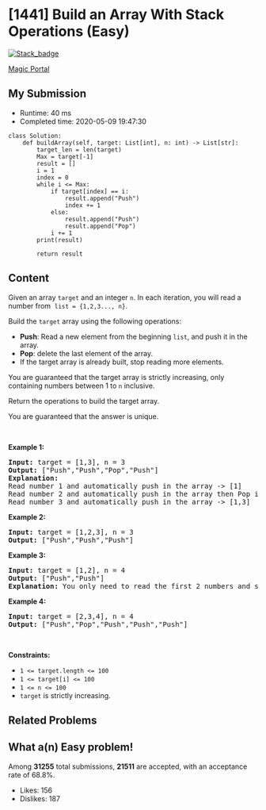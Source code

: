 # [1441] Build an Array With Stack Operations (Easy)

[![Stack_badge](https://img.shields.io/badge/topic-Stack-green.svg)](https://leetcode.com/problems/build-an-array-with-stack-operations/) 

[Magic Portal](https://leetcode.com/problems/build-an-array-with-stack-operations/)

## My Submission

- Runtime: 40 ms
- Completed time: 2020-05-09 19:47:30

```python3
class Solution:
    def buildArray(self, target: List[int], n: int) -> List[str]:
        target_len = len(target)
        Max = target[-1]
        result = []
        i = 1
        index = 0
        while i <= Max:
            if target[index] == i:
                result.append("Push")
                index += 1
            else:
                result.append("Push")
                result.append("Pop")
            i += 1
        print(result)
        
        return result
```

## Content
<p>Given an array <code>target</code> and&nbsp;an integer <code>n</code>. In each iteration, you will read a number from &nbsp;<code>list = {1,2,3..., n}</code>.</p>

<p>Build the <code>target</code>&nbsp;array&nbsp;using the following operations:</p>

<ul>
	<li><strong>Push</strong>: Read a new element from the beginning&nbsp;<code>list</code>, and push it in the array.</li>
	<li><strong>Pop</strong>: delete the last element of&nbsp;the array.</li>
	<li>If the target array is already&nbsp;built, stop reading more elements.</li>
</ul>

<p>You are guaranteed that the target array is strictly&nbsp;increasing, only containing&nbsp;numbers between 1 to <code>n</code>&nbsp;inclusive.</p>

<p>Return the operations to build the target array.</p>

<p>You are guaranteed that the answer is unique.</p>

<p>&nbsp;</p>
<p><strong>Example 1:</strong></p>

<pre>
<strong>Input:</strong> target = [1,3], n = 3
<strong>Output:</strong> [&quot;Push&quot;,&quot;Push&quot;,&quot;Pop&quot;,&quot;Push&quot;]
<strong>Explanation: 
</strong>Read number 1 and automatically push in the array -&gt; [1]
Read number 2 and automatically push in the array then Pop it -&gt; [1]
Read number 3 and automatically push in the array -&gt; [1,3]
</pre>

<p><strong>Example 2:</strong></p>

<pre>
<strong>Input:</strong> target = [1,2,3], n = 3
<strong>Output:</strong> [&quot;Push&quot;,&quot;Push&quot;,&quot;Push&quot;]
</pre>

<p><strong>Example 3:</strong></p>

<pre>
<strong>Input:</strong> target = [1,2], n = 4
<strong>Output:</strong> [&quot;Push&quot;,&quot;Push&quot;]
<strong>Explanation: </strong>You only need to read the first 2 numbers and stop.
</pre>

<p><strong>Example 4:</strong></p>

<pre>
<strong>Input:</strong> target = [2,3,4], n = 4
<strong>Output:</strong> [&quot;Push&quot;,&quot;Pop&quot;,&quot;Push&quot;,&quot;Push&quot;,&quot;Push&quot;]
</pre>

<p>&nbsp;</p>
<p><strong>Constraints:</strong></p>

<ul>
	<li><code>1 &lt;= target.length &lt;= 100</code></li>
	<li><code>1 &lt;= target[i]&nbsp;&lt;= 100</code></li>
	<li><code>1 &lt;= n &lt;= 100</code></li>
	<li><code>target</code> is strictly&nbsp;increasing.</li>
</ul>


## Related Problems


## What a(n) Easy problem!
Among **31255** total submissions, **21511** are accepted, with an acceptance rate of 68.8%. <br>

- Likes: 156
- Dislikes: 187

